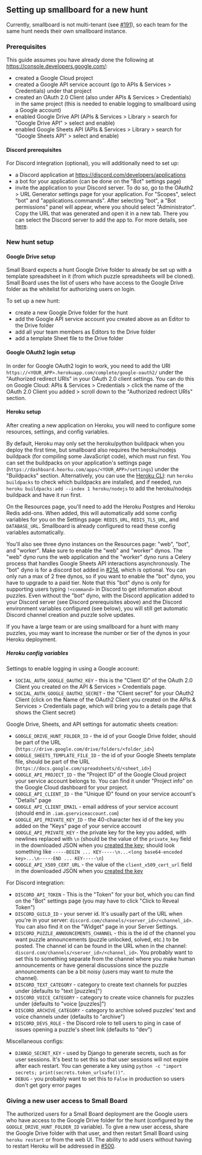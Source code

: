 ## Setting up smallboard for a new hunt

Currently, smallboard is not multi-tenant (see [#191](https://github.com/cardinalitypuzzles/smallboard/issues/191)), so each team for the same hunt needs their own smallboard instance.

### Prerequisites

This guide assumes you have already done the following at https://console.developers.google.com/:

* created a Google Cloud project
* created a Google API service account (go to APIs & Services > Credentials) under that project
* created an OAuth 2.0 Client (also under APIs & Services > Credentials) in the same project (this is needed to enable logging to smallboard using a Google account)
* enabled Google Drive API (APIs & Services > Library > search for "Google Drive API" > select and enable)
* enabled Google Sheets API (APIs & Services > Library > search for "Google Sheets API" > select and enable)

#### Discord prerequisites

For Discord integration (optional), you will additionally need to set up:

* a Discord application at https://discord.com/developers/applications
* a bot for your application (can be done on the "Bot" settings page)
* invite the application to your Discord server. To do so, go to the OAuth2 > URL Generator settings page for your application. For "Scopes", select "bot" and "applications.commands". After selecting "bot", a "Bot permissions" panel will appear, where you should select "Administrator". Copy the URL that was generated and open it in a new tab. There you can select the Discord server to add the app to. For more details, see [here](https://discordjs.guide/preparations/adding-your-bot-to-servers.html).


### New hunt setup

#### Google Drive setup

Small Board expects a hunt Google Drive folder to already be set up with a template spreadsheet in it (from which puzzle spreadsheets will be cloned). Small Board uses the list of users who have access to the Google Drive folder as the whitelist for authorizing users on login.

To set up a new hunt:

* create a new Google Drive folder for the hunt
* add the Google API service account you created above as an Editor to the Drive folder
* add all your team members as Editors to the Drive folder
* add a template Sheet file to the Drive folder


#### Google OAuth2 login setup

In order for Google OAuth2 login to work, you need to add the URI `https://<YOUR_APP>.herokuapp.com/complete/google-oauth2/` under the "Authorized redirect URIs" in your OAuth 2.0 client settings. You can do this on Google Cloud: APIs & Services > Credentials > click the name of the OAuth 2.0 Client you added > scroll down to the "Authorized redirect URIs" section.


#### Heroku setup

After creating a new application on Heroku, you will need to configure some resources, settings, and config variables.

By default, Heroku may only set the heroku/python buildpack when you deploy the first time, but smallboard also requires the heroku/nodejs buildpack (for compiling some JavaScript code), which must run first. You can set the buildpacks on your application's settings page (`https://dashboard.heorku.com/apps/<YOUR_APP>/settings`) under the "Buildpacks" section. Alternatively, you can use the [Heroku CLI](https://devcenter.heroku.com/articles/heroku-cli): run `heroku buildpacks` to check which buildpacks are installed, and if needed, run `heroku buildpacks:add --index 1 heroku/nodejs` to add the heroku/nodejs buildpack and have it run first.

On the Resources page, you'll need to add the Heroku Postgres and Heroku Redis add-ons. When added, this will automatically add some config variables for you on the Settings page: `REDIS_URL`, `REDIS_TLS_URL`, and `DATABASE_URL`. Smallboard is already configured to read these config variables automatically.

You'll also see three dyno instances on the Resources page: "web", "bot", and "worker". Make sure to enable the "web" and "worker" dynos. The "web" dyno runs the web application and the "worker" dyno runs a Celery process that handles Google Sheets API interactions asynchronously. The "bot" dyno is for a discord bot added in [#214](https://github.com/cardinalitypuzzles/smallboard/issues/214), which is optional. You can only run a max of 2 free dynos, so if you want to enable the "bot" dyno, you have to upgrade to a paid tier. Note that this "bot" dyno is only for supporting users typing `!<command>` in Discord to get information about puzzles. Even without the "bot" dyno, with the Discord application added to your Discord server (see Discord prerequisites above) and the Discord environment variables configured (see below), you will still get automatic Discord channel creation and puzzle solve updates.

If you have a large team or are using smallboard for a hunt with many puzzles, you may want to increase the number or tier of the dynos in your Heroku deployment.

##### Heroku config variables

Settings to enable logging in using a Google account:

* `SOCIAL_AUTH_GOOGLE_OAUTH2_KEY` - this is the "Client ID" of the OAuth 2.0 Client you created on the API & Services > Credentials page.
* `SOCIAL_AUTH_GOOGLE_OAUTH2_SECRET` - the "Client secret" for your OAuth2 Client (click on the Name of the OAuth2 Client you created on the APIs & Services > Credentials page, which will bring you to a details page that shows the Client secret)

Google Drive, Sheets, and API settings for automatic sheets creation:

* `GOOGLE_DRIVE_HUNT_FOLDER_ID` - the id of your Google Drive folder, should be part of the URL (`https://drive.google.com/drive/folders/<folder_id>`)
* `GOOGLE_SHEETS_TEMPLATE_FILE_ID` - the id of your Google Sheets template file, should be part of the URL (`https://docs.google.com/spreadsheets/d/<sheet_id>`)
* `GOOGLE_API_PROJECT_ID` - the "Project ID" of the Google Cloud project your service account belongs to. You can find it under "Project info" on the Google Cloud dashboard for your project.
* `GOOGLE_API_CLIENT_ID` - the "Unique ID" found on your service account's "Details" page
* `GOOGLE_API_CLIENT_EMAIL` - email address of your service account (should end in `.iam.gserviceaccount.com`)
* `GOOGLE_API_PRIVATE_KEY_ID` - the 40-character hex id of the key you added on the "Keys" page of your service account
* `GOOGLE_API_PRIVATE_KEY` - the private key for the key you added, with newlines replaced with `\n` (should be the value of the `private_key` field in the downloaded JSON when you [created the key](https://cloud.google.com/iam/docs/creating-managing-service-account-keys#creating_service_account_keys); should look something like `-----BEGIN ... KEY-----\n...<long base64-encoded key>...\n-----END ... KEY-----\n`)
* `GOOGLE_API_X509_CERT_URL` - the value of the `client_x509_cert_url` field in the downloaded JSON when you [created the key](https://cloud.google.com/iam/docs/creating-managing-service-account-keys#creating_service_account_keys)

For Discord integration:

* `DISCORD_API_TOKEN` - This is the "Token" for your bot, which you can find on the "Bot" settings page (you may have to click "Click to Reveal Token")
* `DISCORD_GUILD_ID` - your server id. It's usually part of the URL when you're in your server: `discord.com/channels/<server_id>/<channel_id>`. You can also find it on the "Widget" page in your Server Settings.
* `DISCORD_PUZZLE_ANNOUNCEMENTS_CHANNEL` - this is the id of the channel you want puzzle announcements (puzzle unlocked, solved, etc.) to be posted. The channel id can be found in the URL when in the channel: `discord.com/channels/<server_id>/<channel_id>`. You probably want to set this to something separate from the channel where you make human announcements or have general discussions since the puzzle announcements can be a bit noisy (users may want to mute the channel).
* `DISCORD_TEXT_CATEGORY` - category to create text channels for puzzles under (defaults to "text [puzzles]")
* `DISCORD_VOICE_CATEGORY` - category to create voice channels for puzzles under (defaults to "voice [puzzles]")
* `DISCORD_ARCHIVE_CATEGORY` - category to archive solved puzzles' text and voice channels under (defaults to "archive")
* `DISCORD_DEVS_ROLE` - the Discord role to tell users to ping in case of issues opening a puzzle's sheet link (defaults to "dev")

Miscellaneous configs:

* `DJANGO_SECRET_KEY` - used by Django to generate secrets, such as for user sessions. It's best to set this so that user sessions will not expire after each restart. You can generate a key using `python -c "import secrets; print(secrets.token_urlsafe())"`.
* `DEBUG` - you probably want to set this to `False` in production so users don't get gory error pages


### Giving a new user access to Small Board

The authorized users for a Small Board deployment are the Google users who have access to the Google Drive folder for the hunt (configured by the `GOOGLE_DRIVE_HUNT_FOLDER_ID` variable). To give a new user access, share the Google Drive folder with that user, and then restart Small Board using `heroku restart` or from the web UI. The ability to add users without having to restart Heroku will be addressed in [#500](https://github.com/cardinalitypuzzles/smallboard/issues/500).
